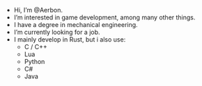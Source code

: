 - Hi, I’m @Aerbon.
- I’m interested in game development, among many other things.
- I have a degree in mechanical engineering.
- I’m currently looking for a job.
- I mainly develop in Rust, but i also use:
  - C / C++
  - Lua
  - Python
  - C#
  - Java


<!---
Aerbon/Aerbon is a ✨ special ✨ repository because its `README.md` (this file) appears on your GitHub profile.
You can click the Preview link to take a look at your changes.
--->
